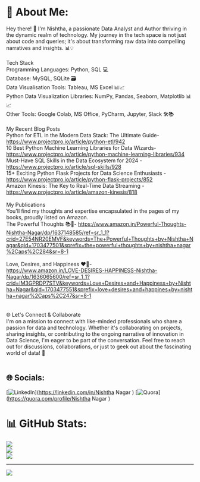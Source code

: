 # 💫 About Me:
Hey there! 👋 I'm Nishtha, a passionate Data Analyst and Author thriving in the dynamic realm of technology. My journey in the tech space is not just about code and queries; it's about transforming raw data into compelling narratives and insights. 📊💡<br><br>Tech Stack <br>Programming Languages: Python, SQL 💻<br>Database: MySQL, SQLite 🗃️<br>Data Visualisation Tools: Tableau, MS Excel 📊📈<br>Python Data Visualization Libraries: NumPy, Pandas, Seaborn, Matplotlib 📊📈<br>Other Tools: Google Colab, MS Office, PyCharm, Jupyter, Slack 🛠️📚<br><br>My Recent Blog Posts <br>Python for ETL in the Modern Data Stack: The Ultimate Guide- https://www.projectpro.io/article/python-etl/942<br>10 Best Python Machine Learning Libraries for Data Wizards- <br>https://www.projectpro.io/article/python-machine-learning-libraries/934<br>Must-Have SQL Skills in the Data Ecosystem for 2024 - https://www.projectpro.io/article/sql-skills/928<br>15+ Exciting Python Flask Projects for Data Science Enthusiasts - https://www.projectpro.io/article/python-flask-projects/852<br>Amazon Kinesis: The Key to Real-Time Data Streaming - https://www.projectpro.io/article/amazon-kinesis/818<br><br>My Publications <br>You'll find my thoughts and expertise encapsulated in the pages of my books, proudly listed on Amazon. <br>The Powerful Thoughts 📚💭- https://www.amazon.in/Powerful-Thoughts-Nishtha-Nagar/dp/1637148585/ref=sr_1_1?crid=27E54NR20EMVF&keywords=The+Powerful+Thoughts+by+Nishtha+Nagar&qid=1703477501&sprefix=the+powerful+thoughts+by+nishtha+nagar%2Caps%2C284&sr=8-1<br><br>Love, Desires, and Happiness ❤️🌟- <br>https://www.amazon.in/LOVE-DESIRES-HAPPINESS-Nishtha-Nagar/dp/1636065600/ref=sr_1_1?crid=IM3GPRDP7STV&keywords=Love+Desires+and+Happiness+by+Nishtha+Nagar&qid=1703477551&sprefix=love+desires+and+happines+by+nishtha+nagar%2Caps%2C247&sr=8-1<br><br><br>🌐 Let's Connect & Collaborate<br>I'm on a mission to connect with like-minded professionals who share a passion for data and technology. Whether it's collaborating on projects, sharing insights, or contributing to the ongoing narrative of innovation in Data Science, I'm eager to be part of the conversation. Feel free to reach out for discussions, collaborations, or just to geek out about the fascinating world of data! 🚀<br><br>


## 🌐 Socials:
[![LinkedIn](https://img.shields.io/badge/LinkedIn-%230077B5.svg?logo=linkedin&logoColor=white)](https://linkedin.com/in/Nishtha Nagar ) [![Quora](https://img.shields.io/badge/Quora-%23B92B27.svg?logo=Quora&logoColor=white)](https://quora.com/profile/Nishtha Nagar ) 
# 📊 GitHub Stats:
![](https://github-readme-stats.vercel.app/api?username=Nishh43&theme=dark&hide_border=false&include_all_commits=true&count_private=false)<br/>
![](https://github-readme-streak-stats.herokuapp.com/?user=Nishh43&theme=dark&hide_border=false)<br/>
![](https://github-readme-stats.vercel.app/api/top-langs/?username=Nishh43&theme=dark&hide_border=false&include_all_commits=true&count_private=false&layout=compact)

---
[![](https://visitcount.itsvg.in/api?id=Nishh43&icon=0&color=0)](https://visitcount.itsvg.in)

<!-- Proudly created with GPRM ( https://gprm.itsvg.in ) -->